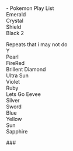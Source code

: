 ###

<p align="left">- Pokemon Play List<br>
Emerald<br>
Crystal<br>
Shield<br>
Black 2<br>
</p>
<p>
Repeats that i may not do<br>
Y<br>
Pearl<br> 
FireRed<br>
Brillent Diamond<br> 
Ultra Sun<br>
Violet<br>
Ruby<br>
Lets Go Eevee<br>
Silver<br>
Sword<br>
Blue<br>
Yellow<br>
Sun<br>
Sapphire<br>
</p>
###

